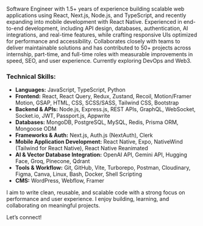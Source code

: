 Software Engineer with 1.5+ years of experience building scalable web applications using React, Next.js, Node.js, and TypeScript, and recently expanding into mobile development with React Native. Experienced in end-to-end development, including API design, databases, authentication, AI integrations, and real-time features, while crafting responsive UIs optimized for performance and accessibility. Collaborates closely with teams to deliver maintainable solutions and has contributed to 50+ projects across internship, part-time, and full-time roles with measurable improvements in speed, SEO, and user experience. Currently exploring DevOps and Web3.

### Technical Skills:

- **Languages:** JavaScript, TypeScript, Python
- **Frontend:** React, React Query, Redux, Zustand, Recoil, Motion/Framer Motion, GSAP, HTML, CSS, SCSS/SASS, Tailwind CSS, Bootstrap
- **Backend & APIs:** Node.js, Express.js, REST APIs, GraphQL, WebSocket, Socket.io, JWT, Passport.js, Appwrite
- **Databases:** MongoDB, PostgreSQL, MySQL, Redis, Prisma ORM, Mongoose ODM
- **Frameworks & Auth:** Next.js, Auth.js (NextAuth), Clerk
- **Mobile Application Development:** React Native, Expo, NativeWind (Tailwind for React Native), React Native Reanimated
- **AI & Vector Database Integration:** OpenAI API, Gemini API, Hugging Face, Groq, Pinecone, Qdrant
- **Tools & Workflow:** Git, GitHub, Vite, Turborepo, Postman, Cloudinary, Figma, Canva, Linux, Bash, Docker, Shell Scripting
- **CMS:** WordPress, Webflow, Framer

I aim to write clean, reusable, and scalable code with a strong focus on performance and user experience. I enjoy building, learning, and collaborating on meaningful projects.

Let’s connect!
